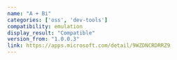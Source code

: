 ```yaml
---
name: "A + Bi"
categories: ['oss', 'dev-tools']
compatibility: emulation
display_result: "Compatible"
version_from: "1.0.0.3"
link: https://apps.microsoft.com/detail/9WZDNCRDRRZ9
---
```

